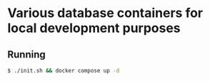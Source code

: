 # Various database containers for local development purposes

## Running

```sh
$ ./init.sh && docker compose up -d
```
